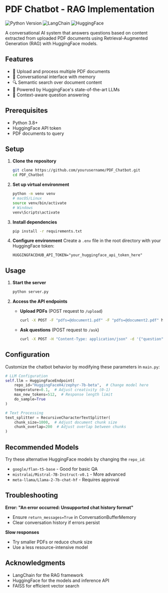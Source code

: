 # PDF Chatbot - RAG Implementation

![Python Version](https://img.shields.io/badge/python-3.8%2B-blue)
![LangChain](https://img.shields.io/badge/LangChain-0.1.0-orange)
![HuggingFace](https://img.shields.io/badge/HuggingFace-Inference-yellow)

A conversational AI system that answers questions based on content extracted from uploaded PDF documents using Retrieval-Augmented Generation (RAG) with HuggingFace models.

## Features

- 📄 Upload and process multiple PDF documents
- 💬 Conversational interface with memory
- 🔍 Semantic search over document content
- 🤖 Powered by HuggingFace's state-of-the-art LLMs
- 🧠 Context-aware question answering

## Prerequisites

- Python 3.8+
- HuggingFace API token
- PDF documents to query

## Setup

1. **Clone the repository**
   ```bash
   git clone https://github.com/yourusername/PDF_Chatbot.git
   cd PDF_Chatbot
   ```

2. **Set up virtual environment**
   ```bash
   python -m venv venv
   # macOS/Linux
   source venv/bin/activate
   # Windows
   venv\Scripts\activate
   ```

3. **Install dependencies**
   ```bash
   pip install -r requirements.txt
   ```

4. **Configure environment**
   Create a `.env` file in the root directory with your HuggingFace token:
   ```
   HUGGINGFACEHUB_API_TOKEN="your_huggingface_api_token_here"
   ```

## Usage

1. **Start the server**
   ```bash
   python server.py
   ```

2. **Access the API endpoints**

   - **Upload PDFs** (POST request to `/upload`)
     ```bash
     curl -X POST -F "pdfs=@document1.pdf" -F "pdfs=@document2.pdf" http://localhost:5000/upload
     ```

   - **Ask questions** (POST request to `/ask`)
     ```bash
     curl -X POST -H "Content-Type: application/json" -d '{"question":"What is the main topic?"}' http://localhost:5000/ask
     ```

## Configuration

Customize the chatbot behavior by modifying these parameters in `main.py`:

```python
# LLM Configuration
self.llm = HuggingFaceEndpoint(
    repo_id="HuggingFaceH4/zephyr-7b-beta",  # Change model here
    temperature=0.1,  # Adjust creativity (0-1)
    max_new_tokens=512,  # Response length limit
    do_sample=True
)

# Text Processing
text_splitter = RecursiveCharacterTextSplitter(
    chunk_size=1000,  # Adjust document chunk size
    chunk_overlap=200  # Adjust overlap between chunks
)
```

## Recommended Models

Try these alternative HuggingFace models by changing the `repo_id`:

- `google/flan-t5-base` - Good for basic QA
- `mistralai/Mistral-7B-Instruct-v0.1` - More advanced
- `meta-llama/Llama-2-7b-chat-hf` - Requires approval

## Troubleshooting

**Error: "An error occurred: Unsupported chat history format"**
- Ensure `return_messages=True` in ConversationBufferMemory
- Clear conversation history if errors persist

**Slow responses**
- Try smaller PDFs or reduce chunk size
- Use a less resource-intensive model

## Acknowledgments

- LangChain for the RAG framework
- HuggingFace for the models and inference API
- FAISS for efficient vector search